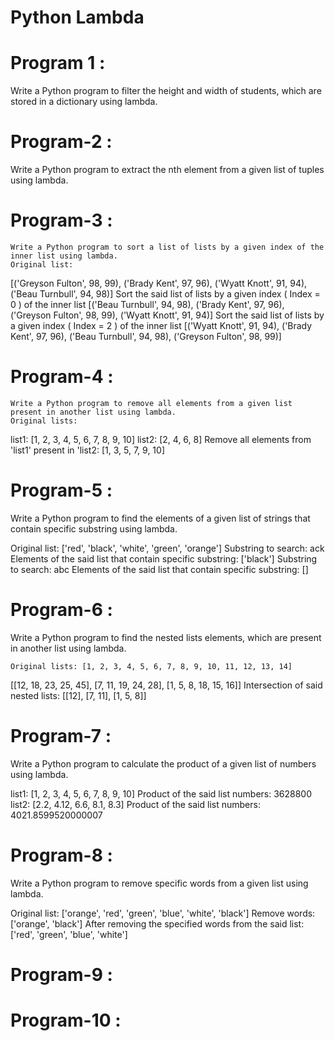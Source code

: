 # Python Lambda

# Program 1 :
   
Write a Python program to filter the height and width of students, which are stored in a dictionary using lambda.

# Program-2 : 
   
Write a Python program to extract the nth element from a given list of tuples using lambda.

# Program-3 :
    Write a Python program to sort a list of lists by a given index of the inner list using lambda.
    Original list:
[('Greyson Fulton', 98, 99), ('Brady Kent', 97, 96), ('Wyatt Knott', 91, 94), ('Beau Turnbull', 94, 98)]
Sort the said list of lists by a given index ( Index = 0 ) of the inner list
[('Beau Turnbull', 94, 98), ('Brady Kent', 97, 96), ('Greyson Fulton', 98, 99), ('Wyatt Knott', 91, 94)]
Sort the said list of lists by a given index ( Index = 2 ) of the inner list
[('Wyatt Knott', 91, 94), ('Brady Kent', 97, 96), ('Beau Turnbull', 94, 98), ('Greyson Fulton', 98, 99)]

# Program-4 :
    Write a Python program to remove all elements from a given list present in another list using lambda.
    Original lists:
list1: [1, 2, 3, 4, 5, 6, 7, 8, 9, 10]
list2: [2, 4, 6, 8]
Remove all elements from 'list1' present in 'list2:
[1, 3, 5, 7, 9, 10]

# Program-5 :
  Write a Python program to find the elements of a given list of strings that contain specific substring using lambda.

  Original list:
['red', 'black', 'white', 'green', 'orange']
Substring to search:
ack
Elements of the said list that contain specific substring:
['black']
Substring to search:
abc
Elements of the said list that contain specific substring:
[]

# Program-6 : 
  Write a Python program to find the nested lists elements, which are present in another list using lambda.

    Original lists: [1, 2, 3, 4, 5, 6, 7, 8, 9, 10, 11, 12, 13, 14]
[[12, 18, 23, 25, 45], [7, 11, 19, 24, 28], [1, 5, 8, 18, 15, 16]]
Intersection of said nested lists:
[[12], [7, 11], [1, 5, 8]]

# Program-7 :
  Write a Python program to calculate the product of a given list of numbers using lambda.

  list1: [1, 2, 3, 4, 5, 6, 7, 8, 9, 10]
Product of the said list numbers:
3628800
list2: [2.2, 4.12, 6.6, 8.1, 8.3]
Product of the said list numbers:
4021.8599520000007

# Program-8 :
  Write a Python program to remove specific words from a given list using lambda.

Original list:
['orange', 'red', 'green', 'blue', 'white', 'black']
Remove words:
['orange', 'black']
After removing the specified words from the said list:
['red', 'green', 'blue', 'white']

# Program-9 :
  

# Program-10 :
 